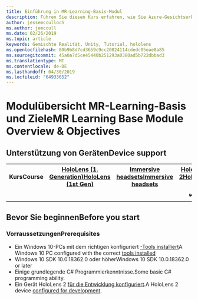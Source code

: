 ```yaml
---
title: Einführung in MR-Learning-Basis-Modul
description: Führen Sie diesen Kurs erfahren, wie Sie Azure-Gesichtserkennung innerhalb einer mixed Reality-Anwendung zu implementieren.
author: jessemcculloch
ms.author: jemccull
ms.date: 02/26/2019
ms.topic: article
keywords: Gemischte Realität, Unity, Tutorial, hololens
ms.openlocfilehash: 80b9b8d7cd3659c9cc20824114cdedc05eae8a85
ms.sourcegitcommit: 45a0a7d5ce45440b251293a0380ad5b722dbbad3
ms.translationtype: MT
ms.contentlocale: de-DE
ms.lasthandoff: 04/30/2019
ms.locfileid: "64933652"
---
```

# <a name="mr-learning-base-module-overview--objectives"></a><span data-ttu-id="a9b7e-104">Modulübersicht MR-Learning-Basis und Ziele</span><span class="sxs-lookup"><span data-stu-id="a9b7e-104">MR Learning Base Module Overview & Objectives</span></span>

## <a name="device-support"></a><span data-ttu-id="a9b7e-105">Unterstützung von Geräten</span><span class="sxs-lookup"><span data-stu-id="a9b7e-105">Device support</span></span>

<table>
<tr>
<th><span data-ttu-id="a9b7e-106">Kurs</span><span class="sxs-lookup"><span data-stu-id="a9b7e-106">Course</span></span></th><th style="width:150px"> <span data-ttu-id="a9b7e-107"><a href="hololens-hardware-details.md">HoloLens (1. Generation)</a></span><span class="sxs-lookup"><span data-stu-id="a9b7e-107"><a href="hololens-hardware-details.md">HoloLens (1st Gen)</a></span></span></th><th style="width:150px"> <span data-ttu-id="a9b7e-108"><a href="immersive-headset-hardware-details.md">Immersive headsets</a></span><span class="sxs-lookup"><span data-stu-id="a9b7e-108"><a href="immersive-headset-hardware-details.md">Immersive headsets</a></span></span></th><th style="width:150px"> <span data-ttu-id="a9b7e-109"><a href="https://www.microsoft.com/en-us/hololens/hardware">HoloLens 2</a></span><span class="sxs-lookup"><span data-stu-id="a9b7e-109"><a href="https://www.microsoft.com/en-us/hololens/hardware">HoloLens 2</a></span></span></th>
</tr><tr>
<td></td><td style="text-align: center;"> </td><td style="text-align: center;"> </td><td style="text-align: center;"> <span data-ttu-id="a9b7e-110">✔️</span><span class="sxs-lookup"><span data-stu-id="a9b7e-110">✔️</span></span></td>
</tr>
</table>

## <a name="before-you-start"></a><span data-ttu-id="a9b7e-111">Bevor Sie beginnen</span><span class="sxs-lookup"><span data-stu-id="a9b7e-111">Before you start</span></span>

### <a name="prerequisites"></a><span data-ttu-id="a9b7e-112">Vorraussetzungen</span><span class="sxs-lookup"><span data-stu-id="a9b7e-112">Prerequisites</span></span>

* <span data-ttu-id="a9b7e-113">Ein Windows 10-PCs mit dem richtigen konfiguriert [-Tools installiert](install-the-tools.md)</span><span class="sxs-lookup"><span data-stu-id="a9b7e-113">A Windows 10 PC configured with the correct [tools installed](install-the-tools.md)</span></span>
* <span data-ttu-id="a9b7e-114">Windows 10 SDK 10.0.18362.0 oder höher</span><span class="sxs-lookup"><span data-stu-id="a9b7e-114">Windows 10 SDK 10.0.18362.0 or later</span></span>
* <span data-ttu-id="a9b7e-115">Einige grundlegende C# Programmierkenntnisse.</span><span class="sxs-lookup"><span data-stu-id="a9b7e-115">Some basic C# programming ability.</span></span>
* <span data-ttu-id="a9b7e-116">Ein Gerät HoloLens 2 [für die Entwicklung konfiguriert](using-visual-studio.md#enabling-developer-mode).</span><span class="sxs-lookup"><span data-stu-id="a9b7e-116">A HoloLens 2 device [configured for development](using-visual-studio.md#enabling-developer-mode).</span></span>
